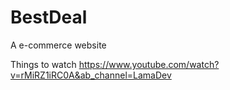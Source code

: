 # BestDeal
A e-commerce website 

Things to watch
https://www.youtube.com/watch?v=rMiRZ1iRC0A&ab_channel=LamaDev
